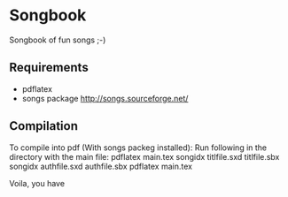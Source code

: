 # Songbook
Songbook of fun songs ;-)

## Requirements
 - pdflatex
 - songs package http://songs.sourceforge.net/


## Compilation
To compile into pdf (With songs packeg installed):
Run following in the directory with the main file:
pdflatex main.tex
songidx titlfile.sxd titlfile.sbx 
songidx authfile.sxd authfile.sbx
pdflatex main.tex

Voila, you have

